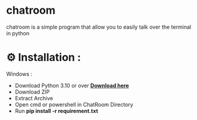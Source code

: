 # chatroom

chatroom is a simple program that allow you to easily talk over the terminal in python

# ⚙️ Installation :

Windows :

* Download Python 3.10 or over **[Download here](https://www.python.org/downloads/)**
* Download ZIP
* Extract Archive
* Open cmd or powershell in ChatRoom Directory
* Run **pip install -r requirement.txt**
